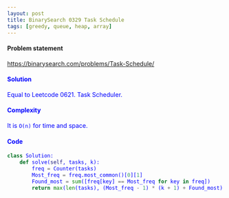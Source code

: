 ```yaml
---
layout: post
title: BinarySearch 0329 Task Schedule
tags: [greedy, queue, heap, array]
---
```


#### Problem statement

<a href="https://binarysearch.com/problems/Task-Schedule/"> <font color = blue>https://binarysearch.com/problems/Task-Schedule/

#### Solution
Equal to Leetcode 0621. Task Scheduler.

#### Complexity
It is `O(n)` for time and space.

#### Code
```python
class Solution:
    def solve(self, tasks, k):
        freq = Counter(tasks)
        Most_freq = freq.most_common()[0][1]
        Found_most = sum([freq[key] == Most_freq for key in freq])
        return max(len(tasks), (Most_freq - 1) * (k + 1) + Found_most)
```
